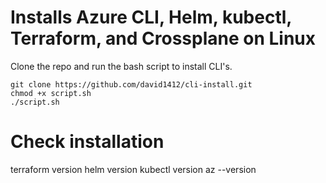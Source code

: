 #  Installs Azure CLI, Helm, kubectl, Terraform, and Crossplane on Linux

Clone the repo and run the bash script to install CLI's.

```
git clone https://github.com/david1412/cli-install.git
chmod +x script.sh
./script.sh
```

# Check installation 

terraform version
helm version
kubectl version
az --version
